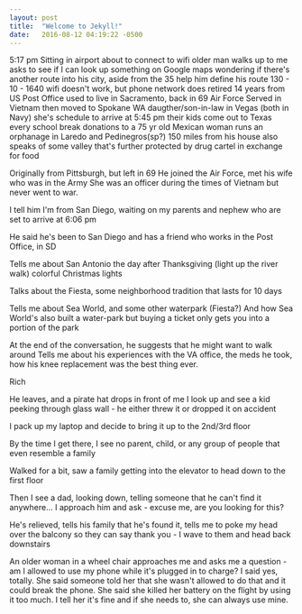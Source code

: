 ```yaml
---
layout: post
title:  "Welcome to Jekyll!"
date:   2016-08-12 04:19:22 -0500
---
```

5:17 pm
Sitting in airport
about to connect to wifi
older man walks up to me
asks to see if I can look up something on Google maps
wondering if there's another route into his city, aside from the 35
help him define his route 130 - 10 - 1640
wifi doesn't work, but phone network does
retired 14 years from US Post Office
used to live in Sacramento, back in 69
Air Force
Served in Vietnam
then moved to Spokane WA
daugther/son-in-law in Vegas (both in Navy)
she's schedule to arrive at 5:45 pm
their kids come out to Texas every school break
donations to a 75 yr old Mexican woman
runs an orphanage in Laredo and Pedinegros(sp?)
150 miles from his house
also speaks of some valley that's further
protected by drug cartel in exchange for food

Originally from Pittsburgh, but left in 69
He joined the Air Force, met his wife who was in the Army
She was an officer during the times of Vietnam but never went to war.

I tell him I'm from San Diego, waiting on my parents and nephew who are set to arrive at 6:06 pm

He said he's been to San Diego and has a friend who works in the Post Office, in SD

Tells me about San Antonio
the day after Thanksgiving (light up the river walk)
colorful Christmas lights

Talks about the Fiesta, some neighborhood tradition that lasts for 10 days

Tells me about Sea World, and some other waterpark (Fiesta?) And how Sea World's also built a water-park but buying a ticket only gets you into a portion of the park

At the end of the conversation, he suggests that he might want to walk around Tells me about his experiences with the VA office, the meds he took, how his knee replacement was the best thing ever.


Rich






He leaves, and a pirate hat drops in front of me
I look up and see a kid peeking through glass wall - he either threw it or dropped it on accident

I pack up my laptop and decide to bring it up to the 2nd/3rd floor

By the time I get there, I see no parent, child, or any group of people that even resemble a family

Walked for a bit, saw a family getting into the elevator to head down to the first floor

Then I see a dad, looking down, telling someone that he can't find it anywhere... I approach him and ask - excuse me, are you looking for this?

He's relieved, tells his family that he's found it, tells me to poke my head over the balcony so they can say thank you - I wave to them and head back downstairs



An older woman in a wheel chair approaches me and asks me a question - am I allowed to use my phone while it's plugged in to charge? I said yes, totally. She said someone told her that she wasn't allowed to do that and it could break the phone. She said she killed her battery on the flight by using it too much. I tell her it's fine and if she needs to, she can always use mine.
